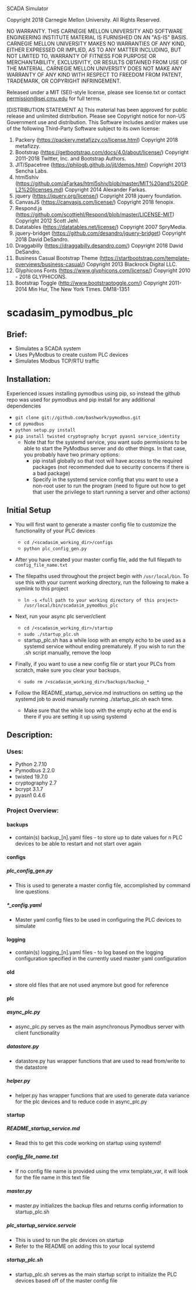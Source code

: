 SCADA Simulator

Copyright 2018 Carnegie Mellon University. All Rights Reserved.

NO WARRANTY. THIS CARNEGIE MELLON UNIVERSITY AND SOFTWARE ENGINEERING INSTITUTE MATERIAL IS FURNISHED ON AN "AS-IS" BASIS. CARNEGIE MELLON UNIVERSITY MAKES NO WARRANTIES OF ANY KIND, EITHER EXPRESSED OR IMPLIED, AS TO ANY MATTER INCLUDING, BUT NOT LIMITED TO, WARRANTY OF FITNESS FOR PURPOSE OR MERCHANTABILITY, EXCLUSIVITY, OR RESULTS OBTAINED FROM USE OF THE MATERIAL. CARNEGIE MELLON UNIVERSITY DOES NOT MAKE ANY WARRANTY OF ANY KIND WITH RESPECT TO FREEDOM FROM PATENT, TRADEMARK, OR COPYRIGHT INFRINGEMENT.

Released under a MIT (SEI)-style license, please see license.txt or contact permission@sei.cmu.edu for full terms.

[DISTRIBUTION STATEMENT A] This material has been approved for public release and unlimited distribution.  Please see Copyright notice for non-US Government use and distribution.
This Software includes and/or makes use of the following Third-Party Software subject to its own license:
1. Packery (https://packery.metafizzy.co/license.html) Copyright 2018 metafizzy.
2. Bootstrap (https://getbootstrap.com/docs/4.0/about/license/) Copyright 2011-2018  Twitter, Inc. and Bootstrap Authors.
3. JIT/Spacetree (https://philogb.github.io/jit/demos.html) Copyright 2013 Sencha Labs.
4. html5shiv (https://github.com/aFarkas/html5shiv/blob/master/MIT%20and%20GPL2%20licenses.md) Copyright 2014 Alexander Farkas.
5. jquery (https://jquery.org/license/) Copyright 2018 jquery foundation.
6. CanvasJS (https://canvasjs.com/license/) Copyright 2018 fenopix.
7. Respond.js (https://github.com/scottjehl/Respond/blob/master/LICENSE-MIT) Copyright 2012 Scott Jehl.
8. Datatables (https://datatables.net/license/) Copyright 2007 SpryMedia.
9. jquery-bridget (https://github.com/desandro/jquery-bridget) Copyright 2018 David DeSandro.
10. Draggabilly (https://draggabilly.desandro.com/) Copyright 2018 David DeSandro.
11. Business Casual Bootstrap Theme (https://startbootstrap.com/template-overviews/business-casual/) Copyright 2013 Blackrock Digital LLC.
12. Glyphicons Fonts (https://www.glyphicons.com/license/) Copyright 2010 - 2018 GLYPHICONS.
13. Bootstrap Toggle (http://www.bootstraptoggle.com/) Copyright 2011-2014 Min Hur, The New York Times.
DM18-1351


# scadasim_pymodbus_plc

## Brief:
- Simulates a SCADA system
- Uses PyModbus to create custom PLC devices
- Simulates Modbus TCP/RTU traffic

## Installation:
Experienced issues installing pymodbus using pip, so instead the github repo was used for pymodbus and pip install for any additional dependencies
- `git clone git://github.com/bashwork/pymodbus.git`
- `cd pymodbus`
- `python setup.py install`
- `pip install twisted cryptography bcrypt pyasn1 service_identity`
    - Note that for the systemd service, you want sudo permissions to be able to start the PyModbus server and do other things. In that case, you probably have two primary options:
        - pip install globally so that root will have access to the required packages (not recommended due to security concerns if there is a bad package)
        - Specify in the systemd service config that you want to use a non-root user to run the program (need to figure out how to get that user the privilege to start running a server and other actions)

## Initial Setup
- You will first want to generate a master config file to customize the functionality of your PLC devices
    - `cd /<scadasim_working_dir>/configs`
    - `python plc_config_gen.py`

- After you have created your master config file, add the full filepath to `config_file_name.txt`

- The filepaths used throughout the project begin with `/usr/local/bin`. To use this with your current working directory, run the following to make a symlink to this project
    - `ln -s <full path to your working directory of this project> /usr/local/bin/scadasim_pymodbus_plc`

- Next, run your async plc server/client
    - `cd /<scadasim_working_dir>/startup`
    - `sudo ./startup_plc.sh`
    - startup_plc.sh has a while loop with an empty echo to be used as a systemd service without ending prematurely. If you wish to run the .sh script manually, remove the loop

- Finally, if you want to use a new config file or start your PLCs from scratch, make sure you clear your backups.
    - `sudo rm /<scadasim_working_dir>/backups/backup_*`

- Follow the README_startup_service.md instructions on setting up the systemd job to avoid manually running ./startup_plc.sh each time.
    - Make sure that the while loop with the empty echo at the end is there if you are setting it up using systemd

## Description:

### Uses:
- Python 2.7.10
- Pymodbus 2.2.0
- twisted 19.7.0
- cryptography 2.7
- bcrypt 3.1.7
- pyasn1 0.4.6

### Project Overview:

#### backups
- contain(s) backup_[n].yaml files - to store up to date values for n PLC devices to be able to restart and not start over again 

#### configs

##### plc_config_gen.py
- This is used to generate a master config file, accomplished by command line questions

##### *_config.yaml
- Master yaml config files to be used in configuring the PLC devices to simulate


#### logging
- contain(s) logging_[n].yaml files - to log based on the logging configuration specified in the currently used master yaml configuration

#### old
- store old files that are not used anymore but good for reference

#### plc

##### async_plc.py
- async_plc.py serves as the main asynchronous Pymodbus server with client functionality

##### datastore.py
- datastore.py has wrapper functions that are used to read from/write to the datastore

##### helper.py
- helper.py has wrapper functions that are used to generate data variance for the plc devices and to reduce code in async_plc.py


#### startup

##### README_startup_service.md
- Read this to get this code working on startup using systemd!

##### config_file_name.txt
- If no config file name is provided using the vmx template_var, it will look for the file name in this text file

##### master.py
- master.py initializes the backup files and returns config information to startup_plc.sh

##### plc_startup_service.servcie
- This is used to run the plc devices on startup
- Refer to the README on adding this to your local systemd

##### startup_plc.sh
- startup_plc.sh serves as the main startup script to initialize the PLC devices based off of the master config file

